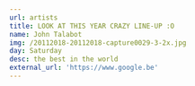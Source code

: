 ```yaml
---
url: artists
title: LOOK AT THIS YEAR CRAZY LINE-UP :O
name: John Talabot
img: /20112018-20112018-capture0029-3-2x.jpg
day: Saturday
desc: the best in the world
external_url: 'https://www.google.be'
---
```


